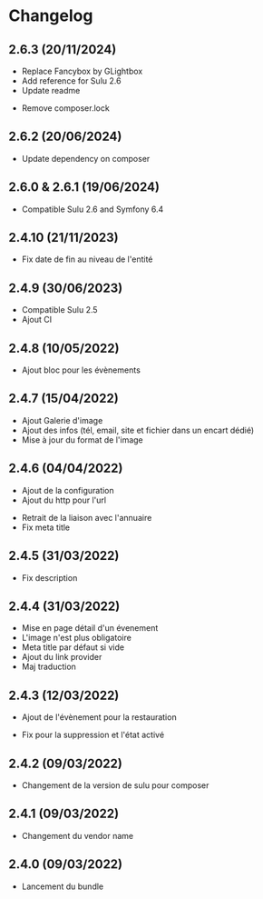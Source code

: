 # Changelog

## 2.6.3 (20/11/2024)

+ Replace Fancybox by GLightbox
+ Add reference for Sulu 2.6
+ Update readme
- Remove composer.lock

## 2.6.2 (20/06/2024)

+ Update dependency on composer

## 2.6.0 & 2.6.1 (19/06/2024)

+ Compatible Sulu 2.6 and Symfony 6.4

## 2.4.10 (21/11/2023)

- Fix date de fin au niveau de l'entité

## 2.4.9 (30/06/2023)

+ Compatible Sulu 2.5
+ Ajout CI

## 2.4.8 (10/05/2022)

+ Ajout bloc pour les évènements

## 2.4.7 (15/04/2022)

+ Ajout Galerie d'image
+ Ajout des infos (tél, email, site et fichier dans un encart dédié)
+ Mise à jour du format de l'image

## 2.4.6 (04/04/2022)

+ Ajout de la configuration
+ Ajout du http pour l'url
- Retrait de la liaison avec l'annuaire
- Fix meta title

## 2.4.5 (31/03/2022)

- Fix description

## 2.4.4 (31/03/2022)

+ Mise en page détail d'un évenement
+ L'image n'est plus obligatoire
+ Meta title par défaut si vide
+ Ajout du link provider
+ Maj traduction

## 2.4.3 (12/03/2022)

+ Ajout de l'évènement pour la restauration
- Fix pour la suppression et l'état activé

## 2.4.2 (09/03/2022)

- Changement de la version de sulu pour composer

## 2.4.1 (09/03/2022)

- Changement du vendor name

## 2.4.0 (09/03/2022)

+ Lancement du bundle